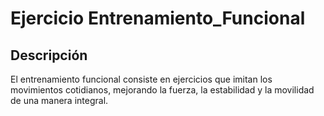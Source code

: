 # Ejercicio Entrenamiento_Funcional

## Descripción
El entrenamiento funcional consiste en ejercicios que imitan los movimientos cotidianos, mejorando la fuerza, la estabilidad y la movilidad de una manera integral.
